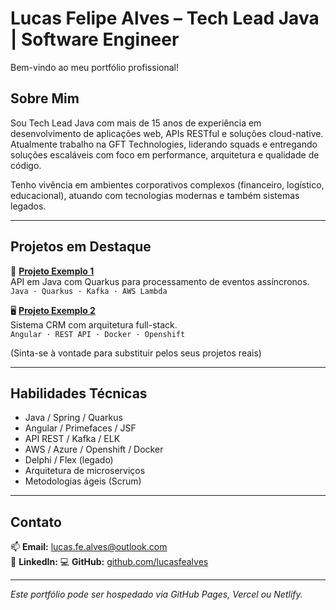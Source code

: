 
# Lucas Felipe Alves – Tech Lead Java | Software Engineer

Bem-vindo ao meu portfólio profissional!

## Sobre Mim

Sou Tech Lead Java com mais de 15 anos de experiência em desenvolvimento de aplicações web, APIs RESTful e soluções cloud-native. Atualmente trabalho na GFT Technologies, liderando squads e entregando soluções escaláveis com foco em performance, arquitetura e qualidade de código.

Tenho vivência em ambientes corporativos complexos (financeiro, logístico, educacional), atuando com tecnologias modernas e também sistemas legados.

---

## Projetos em Destaque

🔧 **[Projeto Exemplo 1](#)**  
API em Java com Quarkus para processamento de eventos assíncronos.  
`Java · Quarkus · Kafka · AWS Lambda`

🖥️ **[Projeto Exemplo 2](#)**  
Sistema CRM com arquitetura full-stack.  
`Angular · REST API · Docker · Openshift`

(Sinta-se à vontade para substituir pelos seus projetos reais)

---

## Habilidades Técnicas

- Java / Spring / Quarkus
- Angular / Primefaces / JSF
- API REST / Kafka / ELK
- AWS / Azure / Openshift / Docker
- Delphi / Flex (legado)
- Arquitetura de microserviços
- Metodologias ágeis (Scrum)

---

## Contato

📫 **Email:** lucas.fe.alves@outlook.com  
💼 **LinkedIn:** 
💻 **GitHub:** [github.com/lucasfealves](https://github.com/lucasfealves)

---
*Este portfólio pode ser hospedado via GitHub Pages, Vercel ou Netlify.*
